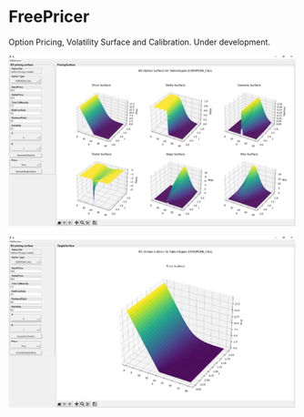 # FreePricer

Option Pricing, Volatility Surface and Calibration. Under development.

![alt text for screen readers](Webapp\Resources\Surface1.PNG "BS surface")

![alt text for screen readers](Webapp\Resources\Surface2.PNG "BS surface 2")



